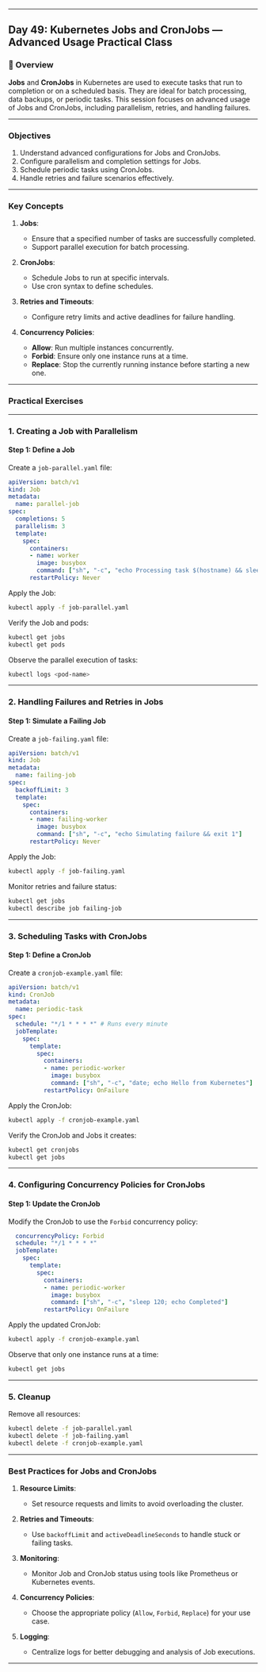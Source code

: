 ﻿---

## Day 49: Kubernetes Jobs and CronJobs — Advanced Usage Practical Class

### 📘 Overview

**Jobs** and **CronJobs** in Kubernetes are used to execute tasks that run to completion or on a scheduled basis. They are ideal for batch processing, data backups, or periodic tasks. This session focuses on advanced usage of Jobs and CronJobs, including parallelism, retries, and handling failures.

---

### Objectives

1. Understand advanced configurations for Jobs and CronJobs.
2. Configure parallelism and completion settings for Jobs.
3. Schedule periodic tasks using CronJobs.
4. Handle retries and failure scenarios effectively.

---

### Key Concepts

1. **Jobs**:
   - Ensure that a specified number of tasks are successfully completed.
   - Support parallel execution for batch processing.

2. **CronJobs**:
   - Schedule Jobs to run at specific intervals.
   - Use cron syntax to define schedules.

3. **Retries and Timeouts**:
   - Configure retry limits and active deadlines for failure handling.

4. **Concurrency Policies**:
   - **Allow**: Run multiple instances concurrently.
   - **Forbid**: Ensure only one instance runs at a time.
   - **Replace**: Stop the currently running instance before starting a new one.

---

### Practical Exercises

---

### 1. Creating a Job with Parallelism

#### Step 1: Define a Job
Create a `job-parallel.yaml` file:
```yaml
apiVersion: batch/v1
kind: Job
metadata:
  name: parallel-job
spec:
  completions: 5
  parallelism: 3
  template:
    spec:
      containers:
      - name: worker
        image: busybox
        command: ["sh", "-c", "echo Processing task $(hostname) && sleep 5"]
      restartPolicy: Never
```

Apply the Job:
```bash
kubectl apply -f job-parallel.yaml
```

Verify the Job and pods:
```bash
kubectl get jobs
kubectl get pods
```

Observe the parallel execution of tasks:
```bash
kubectl logs <pod-name>
```

---

### 2. Handling Failures and Retries in Jobs

#### Step 1: Simulate a Failing Job
Create a `job-failing.yaml` file:
```yaml
apiVersion: batch/v1
kind: Job
metadata:
  name: failing-job
spec:
  backoffLimit: 3
  template:
    spec:
      containers:
      - name: failing-worker
        image: busybox
        command: ["sh", "-c", "echo Simulating failure && exit 1"]
      restartPolicy: Never
```

Apply the Job:
```bash
kubectl apply -f job-failing.yaml
```

Monitor retries and failure status:
```bash
kubectl get jobs
kubectl describe job failing-job
```

---

### 3. Scheduling Tasks with CronJobs

#### Step 1: Define a CronJob
Create a `cronjob-example.yaml` file:
```yaml
apiVersion: batch/v1
kind: CronJob
metadata:
  name: periodic-task
spec:
  schedule: "*/1 * * * *" # Runs every minute
  jobTemplate:
    spec:
      template:
        spec:
          containers:
          - name: periodic-worker
            image: busybox
            command: ["sh", "-c", "date; echo Hello from Kubernetes"]
          restartPolicy: OnFailure
```

Apply the CronJob:
```bash
kubectl apply -f cronjob-example.yaml
```

Verify the CronJob and Jobs it creates:
```bash
kubectl get cronjobs
kubectl get jobs
```

---

### 4. Configuring Concurrency Policies for CronJobs

#### Step 1: Update the CronJob
Modify the CronJob to use the `Forbid` concurrency policy:
```yaml
  concurrencyPolicy: Forbid
  schedule: "*/1 * * * *"
  jobTemplate:
    spec:
      template:
        spec:
          containers:
          - name: periodic-worker
            image: busybox
            command: ["sh", "-c", "sleep 120; echo Completed"]
          restartPolicy: OnFailure
```

Apply the updated CronJob:
```bash
kubectl apply -f cronjob-example.yaml
```

Observe that only one instance runs at a time:
```bash
kubectl get jobs
```

---

### 5. Cleanup

Remove all resources:
```bash
kubectl delete -f job-parallel.yaml
kubectl delete -f job-failing.yaml
kubectl delete -f cronjob-example.yaml
```

---

### Best Practices for Jobs and CronJobs

1. **Resource Limits**:
   - Set resource requests and limits to avoid overloading the cluster.

2. **Retries and Timeouts**:
   - Use `backoffLimit` and `activeDeadlineSeconds` to handle stuck or failing tasks.

3. **Monitoring**:
   - Monitor Job and CronJob status using tools like Prometheus or Kubernetes events.

4. **Concurrency Policies**:
   - Choose the appropriate policy (`Allow`, `Forbid`, `Replace`) for your use case.

5. **Logging**:
   - Centralize logs for better debugging and analysis of Job executions.

---
